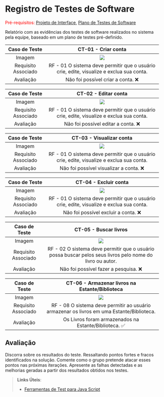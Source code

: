 # Registro de Testes de Software

<span style="color:red">Pré-requisitos: <a href="04-Projeto de Interface.md"> Projeto de Interface</a></span>, <a href="08-Plano de Testes de Software.md"> Plano de Testes de Software</a>

Relatório com as evidências dos testes de software realizados no sistema pela equipe, baseado em um plano de testes pré-definido.

|    Caso de Teste    |                                   CT-01 - Criar conta                                    |
| :-----------------: | :--------------------------------------------------------------------------------------: |
|       Imagem        |                          <img src = "./img/Tela-Cadastro.jpg"/>                          |
| Requisito Associado | RF - 01 O sistema deve permitir que o usuário crie, edite, visualize e exclua sua conta. |
|      Avaliação      |                            Não foi possível criar a conta. ❌                            |

|    Caso de Teste    |                                   CT-02 - Editar conta                                    |
| :-----------------: | :--------------------------------------------------------------------------------------: |
|       Imagem        |                          <img src = "./img/Tela-Perfil.jpg"/>                          |
| Requisito Associado | RF - 01 O sistema deve permitir que o usuário crie, edite, visualize e exclua sua conta. |
|      Avaliação      |                            Não foi possível editar a conta. ❌                            |

|    Caso de Teste    |                                   CT-03 - Visualizar conta                                    |
| :-----------------: | :--------------------------------------------------------------------------------------: |
|       Imagem        |                          <img src = "./img/Tela-Perfil.jpg"/>                          |
| Requisito Associado | RF - 01 O sistema deve permitir que o usuário crie, edite, visualize e exclua sua conta. |
|      Avaliação      |                            Não foi possível visualizar a conta. ❌                            |

|    Caso de Teste    |                                   CT-04 - Excluir conta                                    |
| :-----------------: | :--------------------------------------------------------------------------------------: |
|       Imagem        |                          <img src = "./img/Tela-Perfil.jpg"/>                          |
| Requisito Associado | RF - 01 O sistema deve permitir que o usuário crie, edite, visualize e exclua sua conta. |
|      Avaliação      |                            Não foi possível excluir a conta. ❌                            |

|    Caso de Teste    |                                   CT-05 - Buscar livros                                   |
| :-----------------: | :--------------------------------------------------------------------------------------: |
|       Imagem        |                          <img src = "./img/Tela-Pesquisa.png"/>                          |
| Requisito Associado | RF - 02 O sistema deve permitir que o usuário possa buscar pelos seus livros pelo nome do livro ou autor. |
|      Avaliação      |                            Não foi possível fazer a pesquisa. ❌                            |

|    Caso de Teste    |                                   CT-06 - Armazenar livros na Estante/Biblioteca                                   |
| :-----------------: | :--------------------------------------------------------------------------------------: |
|       Imagem        |                          <img src = "./img/Tela-Biblioteca.jpg"/>                          |
| Requisito Associado | RF - 08 O sistema deve permitir ao usuário armazenar os livros em uma Estante/Biblioteca. |
|      Avaliação      |                           Os Livros foram armazenados na Estante/Biblioteca. ✅                            |


## Avaliação

Discorra sobre os resultados do teste. Ressaltando pontos fortes e fracos identificados na solução. Comente como o grupo pretende atacar esses pontos nas próximas iterações. Apresente as falhas detectadas e as melhorias geradas a partir dos resultados obtidos nos testes.

> **Links Úteis**:
>
> - [Ferramentas de Test para Java Script](https://geekflare.com/javascript-unit-testing/)
